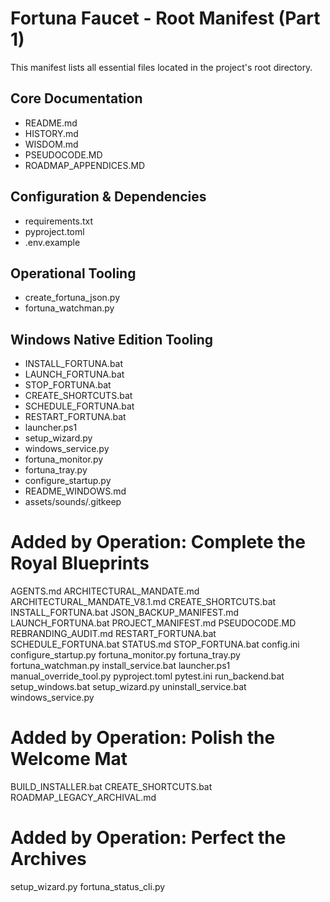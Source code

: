 # Fortuna Faucet - Root Manifest (Part 1)

This manifest lists all essential files located in the project's root directory.

## Core Documentation

* README.md
* HISTORY.md
* WISDOM.md
* PSEUDOCODE.MD
* ROADMAP_APPENDICES.MD

## Configuration & Dependencies

* requirements.txt
* pyproject.toml
* .env.example

## Operational Tooling

* create_fortuna_json.py
* fortuna_watchman.py

## Windows Native Edition Tooling

* INSTALL_FORTUNA.bat
* LAUNCH_FORTUNA.bat
* STOP_FORTUNA.bat
* CREATE_SHORTCUTS.bat
* SCHEDULE_FORTUNA.bat
* RESTART_FORTUNA.bat
* launcher.ps1
* setup_wizard.py
* windows_service.py
* fortuna_monitor.py
* fortuna_tray.py
* configure_startup.py
* README_WINDOWS.md
* assets/sounds/.gitkeep

# Added by Operation: Complete the Royal Blueprints
AGENTS.md
ARCHITECTURAL_MANDATE.md
ARCHITECTURAL_MANDATE_V8.1.md
CREATE_SHORTCUTS.bat
INSTALL_FORTUNA.bat
JSON_BACKUP_MANIFEST.md
LAUNCH_FORTUNA.bat
PROJECT_MANIFEST.md
PSEUDOCODE.MD
REBRANDING_AUDIT.md
RESTART_FORTUNA.bat
SCHEDULE_FORTUNA.bat
STATUS.md
STOP_FORTUNA.bat
config.ini
configure_startup.py
fortuna_monitor.py
fortuna_tray.py
fortuna_watchman.py
install_service.bat
launcher.ps1
manual_override_tool.py
pyproject.toml
pytest.ini
run_backend.bat
setup_windows.bat
setup_wizard.py
uninstall_service.bat
windows_service.py

# Added by Operation: Polish the Welcome Mat
BUILD_INSTALLER.bat
CREATE_SHORTCUTS.bat
ROADMAP_LEGACY_ARCHIVAL.md

# Added by Operation: Perfect the Archives
setup_wizard.py
fortuna_status_cli.py
